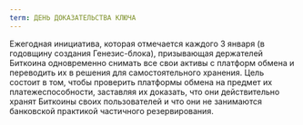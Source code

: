 ```yaml
---
term: ДЕНЬ ДОКАЗАТЕЛЬСТВА КЛЮЧА
---
```


Ежегодная инициатива, которая отмечается каждого 3 января (в годовщину создания Генезис-блока), призывающая держателей Биткоина одновременно снимать все свои активы с платформ обмена и переводить их в решения для самостоятельного хранения. Цель состоит в том, чтобы проверить платформы обмена на предмет их платежеспособности, заставляя их доказать, что они действительно хранят Биткоины своих пользователей и что они не занимаются банковской практикой частичного резервирования.